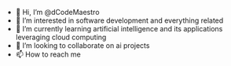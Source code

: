 - 👋 Hi, I’m @dCodeMaestro
- 👀 I’m interested in software development and everything related
- 🌱 I’m currently learning artificial intelligence and its applications leveraging cloud computing
- 💞️ I’m looking to collaborate on ai projects 
- 📫 How to reach me 

<!---
dCodeMaestro/dCodeMaestro is a ✨ special ✨ repository because its `README.md` (this file) appears on your GitHub profile.
You can click the Preview link to take a look at your changes.
--->
